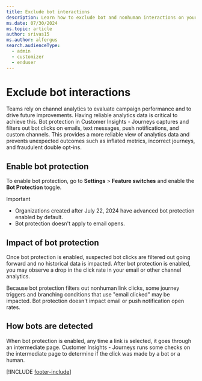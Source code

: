 ```yaml
---
title: Exclude bot interactions
description: Learn how to exclude bot and nonhuman interactions on your emails in Dynamics 365 Customer Insights - Journeys.
ms.date: 07/30/2024
ms.topic: article
author: srivas15
ms.author: alfergus
search.audienceType: 
  - admin
  - customizer
  - enduser
---
```


# Exclude bot interactions

Teams rely on channel analytics to evaluate campaign performance and to drive future improvements. Having reliable analytics data is critical to achieve this. Bot protection in Customer Insights - Journeys captures and filters out bot clicks on emails, text messages, push notifications, and custom channels. This provides a more reliable view of analytics data and prevents unexpected outcomes such as inflated metrics, incorrect journeys, and fraudulent double opt-ins.

## Enable bot protection

To enable bot protection, go to **Settings** > **Feature switches** and enable the **Bot Protection** toggle.

> [!IMPORTANT]
> - Organizations created after July 22, 2024 have advanced bot protection enabled by default.
> - Bot protection doesn't apply to email opens.

## Impact of bot protection

Once bot protection is enabled, suspected bot clicks are filtered out going forward and no historical data is impacted. After bot protection is enabled, you may observe a drop in the click rate in your email or other channel analytics.

Because bot protection filters out nonhuman link clicks, some journey triggers and branching conditions that use "email clicked" may be impacted. Bot protection doesn't impact email or push notification open rates.

## How bots are detected

When bot protection is enabled, any time a link is selected, it goes through an intermediate page. Customer Insights - Journeys runs some checks on the intermediate page to determine if the click was made by a bot or a human. 

[!INCLUDE [footer-include](./includes/footer-banner.md)]
